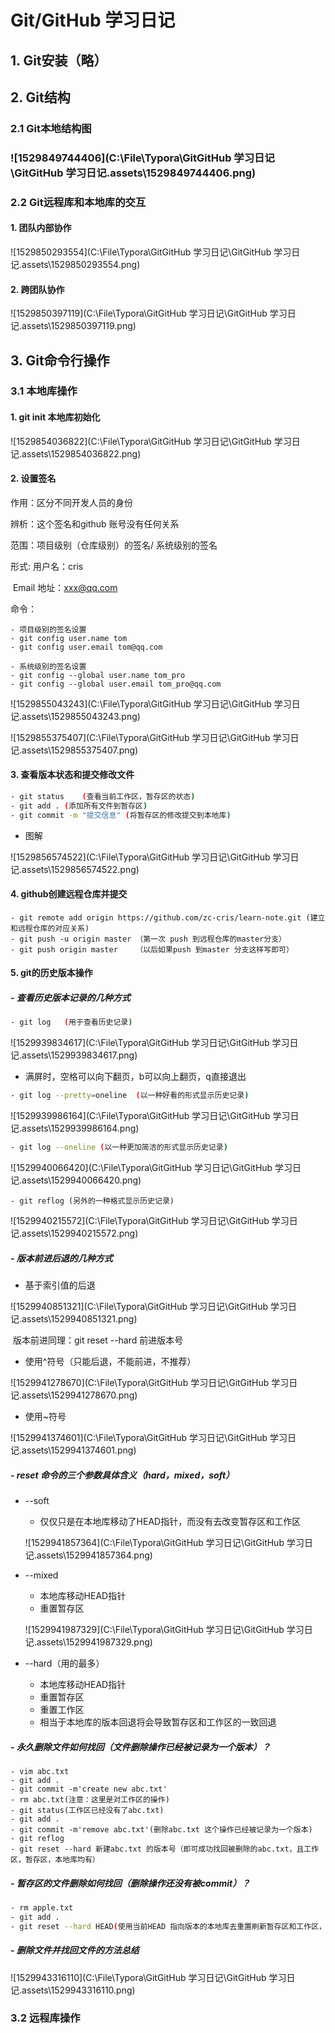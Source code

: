 # Git/GitHub 学习日记

## 1. Git安装（略）



## 2. Git结构

### 2.1 Git本地结构图

### ![1529849744406](C:\File\Typora\GitGitHub 学习日记\GitGitHub 学习日记.assets\1529849744406.png)



### 2.2 Git远程库和本地库的交互

#### 1. 团队内部协作

![1529850293554](C:\File\Typora\GitGitHub 学习日记\GitGitHub 学习日记.assets\1529850293554.png)



#### 2. 跨团队协作

 ![1529850397119](C:\File\Typora\GitGitHub 学习日记\GitGitHub 学习日记.assets\1529850397119.png)



## 3. Git命令行操作

### 3.1 本地库操作

#### 1. git init 本地库初始化

![1529854036822](C:\File\Typora\GitGitHub 学习日记\GitGitHub 学习日记.assets\1529854036822.png)

#### 2. 设置签名

作用：区分不同开发人员的身份

辨析：这个签名和github 账号没有任何关系

范围：项目级别（仓库级别）的签名/ 系统级别的签名

形式: 用户名：cris

​      Email 地址：xxx@qq.com

命令：

```shell
- 项目级别的签名设置
- git config user.name tom
- git config user.email tom@qq.com

- 系统级别的签名设置
- git config --global user.name tom_pro
- git config --global user.email tom_pro@qq.com

```

![1529855043243](C:\File\Typora\GitGitHub 学习日记\GitGitHub 学习日记.assets\1529855043243.png)

![1529855375407](C:\File\Typora\GitGitHub 学习日记\GitGitHub 学习日记.assets\1529855375407.png)



#### 3. 查看版本状态和提交修改文件

```bash
- git status	(查看当前工作区，暂存区的状态)
- git add . (添加所有文件到暂存区)
- git commit -m "提交信息" (将暂存区的修改提交到本地库)
```

- 图解

![1529856574522](C:\File\Typora\GitGitHub 学习日记\GitGitHub 学习日记.assets\1529856574522.png)



#### 4. github创建远程仓库并提交

```shell
- git remote add origin https://github.com/zc-cris/learn-note.git (建立和远程仓库的对应关系)
- git push -u origin master	（第一次 push 到远程仓库的master分支）
- git push origin master	（以后如果push 到master 分支这样写即可）
```





#### 5. git的历史版本操作

##### - 查看历史版本记录的几种方式

```bash
- git log	(用于查看历史记录)
```

![1529939834617](C:\File\Typora\GitGitHub 学习日记\GitGitHub 学习日记.assets\1529939834617.png)

- 满屏时，空格可以向下翻页，b可以向上翻页，q直接退出



```bash
- git log --pretty=oneline	(以一种好看的形式显示历史记录)
```

![1529939986164](C:\File\Typora\GitGitHub 学习日记\GitGitHub 学习日记.assets\1529939986164.png)



```bash
- git log --oneline (以一种更加简洁的形式显示历史记录)
```

![1529940066420](C:\File\Typora\GitGitHub 学习日记\GitGitHub 学习日记.assets\1529940066420.png)



```shell
- git reflog (另外的一种格式显示历史记录)
```

![1529940215572](C:\File\Typora\GitGitHub 学习日记\GitGitHub 学习日记.assets\1529940215572.png)



##### - 版本前进后退的几种方式

- 基于索引值的后退

![1529940851321](C:\File\Typora\GitGitHub 学习日记\GitGitHub 学习日记.assets\1529940851321.png)

​	版本前进同理：git reset --hard 前进版本号

- 使用^符号（只能后退，不能前进，不推荐）

![1529941278670](C:\File\Typora\GitGitHub 学习日记\GitGitHub 学习日记.assets\1529941278670.png)



- 使用~符号

![1529941374601](C:\File\Typora\GitGitHub 学习日记\GitGitHub 学习日记.assets\1529941374601.png)



##### - reset 命令的三个参数具体含义（hard，mixed，soft）

- --soft

  - 仅仅只是在本地库移动了HEAD指针，而没有去改变暂存区和工作区

  ![1529941857364](C:\File\Typora\GitGitHub 学习日记\GitGitHub 学习日记.assets\1529941857364.png)



- --mixed

  - 本地库移动HEAD指针
  - 重置暂存区

  ![1529941987329](C:\File\Typora\GitGitHub 学习日记\GitGitHub 学习日记.assets\1529941987329.png)



- --hard（用的最多）
  - 本地库移动HEAD指针
  - 重置暂存区
  - 重置工作区
  - 相当于本地库的版本回退将会导致暂存区和工作区的一致回退



##### - 永久删除文件如何找回（文件删除操作已经被记录为一个版本）？

```shell
- vim abc.txt
- git add .
- git commit -m'create new abc.txt'
- rm abc.txt(注意：这里是对工作区的操作)
- git status(工作区已经没有了abc.txt)
- git add .
- git commit -m'remove abc.txt'(删除abc.txt 这个操作已经被记录为一个版本)
- git reflog
- git reset --hard 新建abc.txt 的版本号（即可成功找回被删除的abc.txt，且工作区，暂存区，本地库均有）
```



##### - 暂存区的文件删除如何找回（删除操作还没有被commit）？

```bash
- rm apple.txt
- git add .
- git reset --hard HEAD(使用当前HEAD 指向版本的本地库去重置刷新暂存区和工作区，如果当前HEAD 指向的版本号是存在有apple.txt 这个文件的，那么重置后工作区和暂存区又有apple.txt 了)
```



##### - 删除文件并找回文件的方法总结

![1529943316110](C:\File\Typora\GitGitHub 学习日记\GitGitHub 学习日记.assets\1529943316110.png)



















### 3.2 远程库操作

